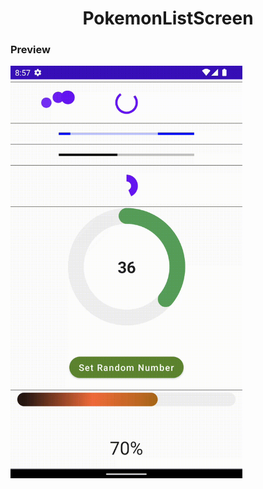  <h1 align="center">PokemonListScreen</h1>

### Preview
<img src="/previews/progress_loader.gif" align="center" height="660"/>
